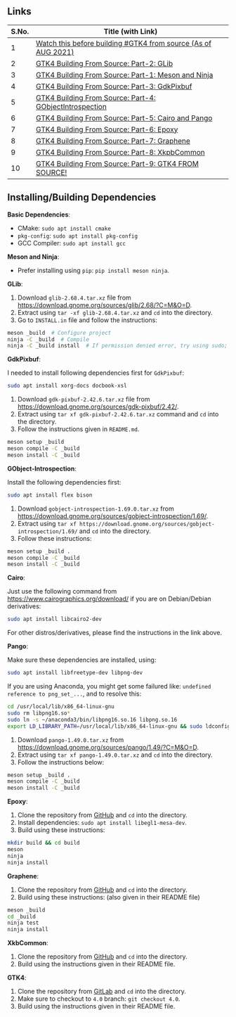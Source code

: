 
## Links

S.No. | Title (with Link)
--- | --- |
1 | [Watch this before building #GTK4 from source (As of AUG 2021)](https://www.youtube.com/watch?v=21iWUthRFVY&list=PLfjzHJeA53gSjJ92UZAHCFjpqN9z7x1Jc&index=12)
2 | [GTK4 Building From Source: Part-2: GLib](https://youtu.be/R-gPu2J35M4)
3 | [GTK4 Building From Source: Part-1: Meson and Ninja](https://www.youtube.com/watch?v=s1cR7D1ukkk&list=PLfjzHJeA53gSjJ92UZAHCFjpqN9z7x1Jc&index=3)
4 | [GTK4 Building From Source: Part-3: GdkPixbuf](https://youtu.be/qhBDY5MeTok)
5 | [GTK4 Building From Source: Part-4: GObjectIntrospection](https://youtu.be/esK9FdeoUSw)
6 | [GTK4 Building From Source: Part-5: Cairo and Pango](https://youtu.be/0VnOPAjFLuc)
7 | [GTK4 Building From Source: Part-6: Epoxy](https://youtu.be/iwuA_wxZY68)
8 | [GTK4 Building From Source: Part-7: Graphene](https://youtu.be/TCKR_pjKweg)
9 | [GTK4 Building From Source: Part-8: XkpbCommon](https://youtu.be/rHG8-vNxVk4)
10 | [GTK4 Building From Source: Part-9: GTK4 FROM SOURCE!](https://youtu.be/H4QRGOA2WCw)

## Installing/Building Dependencies

**Basic Dependencies**:

- CMake: `sudo apt install cmake`
- `pkg-config`: `sudo apt install pkg-config`
- GCC Compiler: `sudo apt install gcc`

**Meson and Ninja**:

- Prefer installing using `pip`: `pip install meson ninja`.

**GLib**:

1. Download `glib-2.68.4.tar.xz` file from https://download.gnome.org/sources/glib/2.68/?C=M&O=D.
2. Extract using `tar -xf glib-2.68.4.tar.xz` and `cd` into the directory.
3. Go to `INSTALL.in` file and follow the instructions:

```bash
meson _build  # Configure project
ninja -C _build  # Compile
ninja -C _build install  # If permission denied error, try using sudo;
```

**GdkPixbuf**:

I needed to install following dependencies first for `GdkPixbuf`:

```bash
sudo apt install xorg-docs docbook-xsl
```

1. Download `gdk-pixbuf-2.42.6.tar.xz` file from https://download.gnome.org/sources/gdk-pixbuf/2.42/.
2. Extract using `tar xf gdk-pixbuf-2.42.6.tar.xz` command and `cd` into the directory.
3. Follow the instructions given in `README.md`.

```bash
meson setup _build
meson compile -C _build
meson install -C _build
```

**GObject-Introspection**:

Install the following dependencies first:

```bash
sudo apt install flex bison
```

1. Download `gobject-introspection-1.69.0.tar.xz` from https://download.gnome.org/sources/gobject-introspection/1.69/.
2. Extract using `tar xf https://download.gnome.org/sources/gobject-introspection/1.69/` and `cd` into the directory.
3. Follow these instructions:

```bash
meson setup _build .
meson compile -C _build
meson install -C _build
```

**Cairo**:

Just use the following command from https://www.cairographics.org/download/ if you are on Debian/Debian derivatives:

```bash
sudo apt install libcairo2-dev
```

For other distros/derivatives, please find the instructions in the link above.

**Pango**:

Make sure these dependencies are installed, using:

```bash
sudo apt install libfreetype-dev libpng-dev
```

If you are using Anaconda, you might get some failured like: `undefined reference to png_set_...`, and to resolve this:

```bash
cd /usr/local/lib/x86_64-linux-gnu
sudo rm libpng16.so*
sudo ln -s ~/anaconda3/bin/libpng16.so.16 libpng.so.16
export LD_LIBRARY_PATH=/usr/local/lib/x86_64-linux-gnu && sudo ldconfig
```

1. Download `pango-1.49.0.tar.xz` from https://download.gnome.org/sources/pango/1.49/?C=M&O=D.
2. Extract using `tar xf pango-1.49.0.tar.xz` and `cd` into the directory.
3. Follow the instructions below:

```bash
meson setup _build .
meson compile -C _build
meson install -C _build
```

**Epoxy**:

1. Clone the repository from [GitHub](https://github.com/anholt/libepoxy) and `cd` into the directory.
2. Install dependencies: `sudo apt install libegl1-mesa-dev`.
3. Build using these instructions:

```bash
mkdir build && cd build
meson
ninja
ninja install
```

**Graphene**:

1. Clone the repository from [GitHub](https://github.com/ebassi/graphene) and `cd` into the directory.
2. Build using these instructions: (also given in their README file)

```bash
meson _build
cd _build
ninja test
ninja install
```

**XkbCommon**:

1. Clone the repository from [GitHub](https://github.com/xkbcommon/libxkbcommon) and `cd` into the directory.
2. Build using the instructions given in their README file.

**GTK4**:

1. Clone the repository from [GitLab](https://gitlab.gnome.org/GNOME/gtk) and `cd` into the directory.
2. Make sure to checkout to `4.0` branch: `git checkout 4.0`.
3. Build using the instructions given in their README file.
